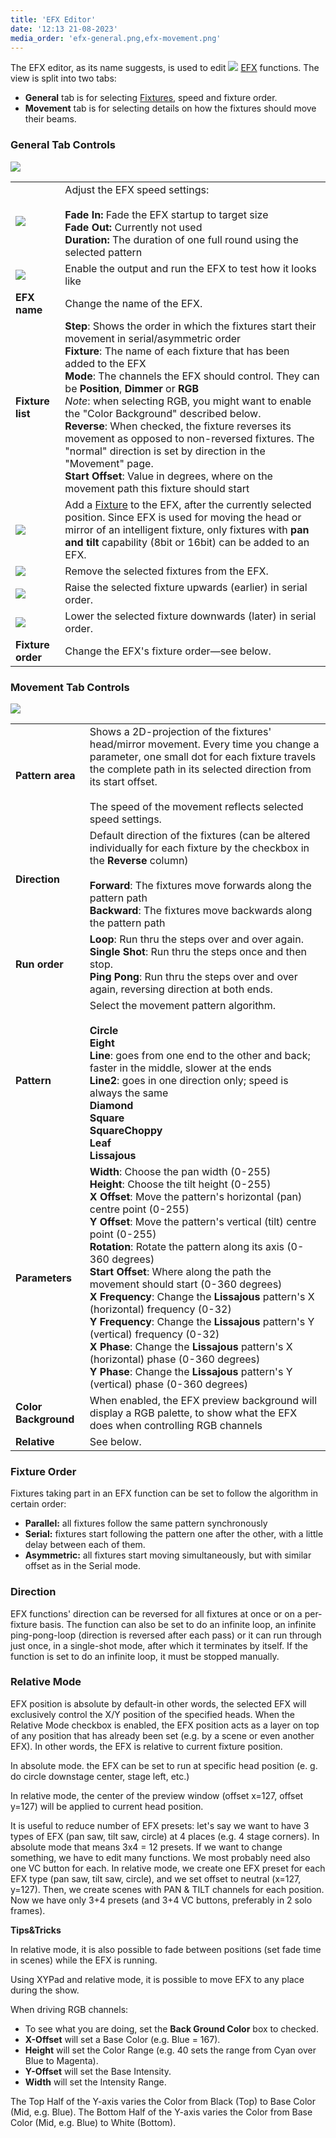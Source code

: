 ```yaml
---
title: 'EFX Editor'
date: '12:13 21-08-2023'
media_order: 'efx-general.png,efx-movement.png'
---
```


The EFX editor, as its name suggests, is used to edit ![](/basics/efx.png) [EFX](/basics/glossary-and-concepts#efx) functions. The view is split into two tabs:

* **General** tab is for selecting [Fixtures](/basics/glossary-and-concepts#fixtures), speed and fixture order.
* **Movement** tab is for selecting details on how the fixtures should move their beams.

### General Tab Controls

![](efx-general.png)

|     |     |
| --- | --- |
| ![](/basics/speed.png) | Adjust the EFX speed settings:<br><br>**Fade In:** Fade the EFX startup to target size<br>**Fade Out:** Currently not used<br>**Duration:** The duration of one full round using the selected pattern |
| ![](/basics/player_play.png) | Enable the output and run the EFX to test how it looks like |
| **EFX name** | Change the name of the EFX. |
| **Fixture list** | **Step**: Shows the order in which the fixtures start their movement in serial/asymmetric order<br>**Fixture**: The name of each fixture that has been added to the EFX<br>**Mode**: The channels the EFX should control. They can be **Position**, **Dimmer** or **RGB**  <br>*Note*: when selecting RGB, you might want to enable the "Color Background" described below.<br>**Reverse**: When checked, the fixture reverses its movement as opposed to non-reversed fixtures. The "normal" direction is set by direction in the "Movement" page.<br>**Start Offset**: Value in degrees, where on the movement path this fixture should start |
| ![](/basics/edit_add.png) | Add a [Fixture](/basics/glossary-and-concepts#fixtures) to the EFX, after the currently selected position. Since EFX is used for moving the head or mirror of an intelligent fixture, only fixtures with **pan and tilt** capability (8bit or 16bit) can be added to an EFX. |
| ![](/basics/edit_remove.png) | Remove the selected fixtures from the EFX. |
| ![](/basics/up.png) | Raise the selected fixture upwards (earlier) in serial order. |
| ![](/basics/down.png) | Lower the selected fixture downwards (later) in serial order. |
| **Fixture order** | Change the EFX's fixture order—see below. |

### Movement Tab Controls

![](efx-movement.png)

|     |     |
| --- | --- |
| **Pattern area** | Shows a 2D-projection of the fixtures' head/mirror movement. Every time you change a parameter, one small dot for each fixture travels the complete path in its selected direction from its start offset.<br><br>The speed of the movement reflects selected speed settings. |
| **Direction** | Default direction of the fixtures (can be altered individually for each fixture by the checkbox in the **Reverse** column)<br><br>**Forward**: The fixtures move forwards along the pattern path<br>**Backward**: The fixtures move backwards along the pattern path |
| **Run order** | **Loop**: Run thru the steps over and over again.<br>**Single Shot**: Run thru the steps once and then stop.<br>**Ping Pong**: Run thru the steps over and over again, reversing direction at both ends. |
| **Pattern** | Select the movement pattern algorithm.<br><br>**Circle**<br>**Eight**<br>**Line**: goes from one end to the other and back; faster in the middle, slower at the ends<br>**Line2**: goes in one direction only; speed is always the same<br>**Diamond**<br>**Square**<br>**SquareChoppy**<br>**Leaf**<br>**Lissajous** |
| **Parameters** | **Width**: Choose the pan width (0-255)<br>**Height**: Choose the tilt height (0-255)<br>**X Offset**: Move the pattern's horizontal (pan) centre point (0-255)<br>**Y Offset**: Move the pattern's vertical (tilt) centre point (0-255)<br>**Rotation**: Rotate the pattern along its axis (0-360 degrees)<br>**Start Offset**: Where along the path the movement should start (0-360 degrees)<br>**X Frequency**: Change the **Lissajous** pattern's X (horizontal) frequency (0-32)<br>**Y Frequency**: Change the **Lissajous** pattern's Y (vertical) frequency (0-32)<br>**X Phase**: Change the **Lissajous** pattern's X (horizontal) phase (0-360 degrees)<br>**Y Phase**: Change the **Lissajous** pattern's Y (vertical) phase (0-360 degrees) |
| **Color Background** | When enabled, the EFX preview background will display a RGB palette, to show what the EFX does when controlling RGB channels |
| **Relative** | See below. |

### Fixture Order

Fixtures taking part in an EFX function can be set to follow the algorithm in certain order:

* **Parallel:** all fixtures follow the same pattern synchronously
* **Serial:** fixtures start following the pattern one after the other, with a little delay between each of them.
* **Asymmetric:** all fixtures start moving simultaneously, but with similar offset as in the Serial mode.

### Direction

EFX functions' direction can be reversed for all fixtures at once or on a per-fixture basis. The function can also be set to do an infinite loop, an infinite ping-pong-loop (direction is reversed after each pass) or it can run through just once, in a single-shot mode, after which it terminates by itself. If the function is set to do an infinite loop, it must be stopped manually.

### Relative Mode

EFX position is absolute by default-in other words, the selected EFX will exclusively control the X/Y position of the specified heads. When the Relative Mode checkbox is enabled, the EFX position acts as a layer on top of any position that has already been set (e.g. by a scene or even another EFX). In other words, the EFX is relative to current fixture position.

In absolute mode. the EFX can be set to run at specific head position (e. g. do circle downstage center, stage left, etc.)

In relative mode, the center of the preview window (offset x=127, offset y=127) will be applied to current head position.

It is useful to reduce number of EFX presets: let's say we want to have 3 types of EFX (pan saw, tilt saw, circle) at 4 places (e.g. 4 stage corners). In absolute mode that means 3x4 = 12 presets. If we want to change something, we have to edit many functions. We most probably need also one VC button for each. In relative mode, we create one EFX preset for each EFX type (pan saw, tilt saw, circle), and we set offset to neutral (x=127, y=127). Then, we create scenes with PAN & TILT channels for each position. Now we have only 3+4 presets (and 3+4 VC buttons, preferably in 2 solo frames).

**Tips&Tricks**

In relative mode, it is also possible to fade between positions (set fade time in scenes) while the EFX is running.

Using XYPad and relative mode, it is possible to move EFX to any place during the show.

When driving RGB channels:
* To see what you are doing, set the **Back Ground Color** box to checked.
* **X-Offset** will set a Base Color (e.g. Blue = 167).
* **Height** will set the Color Range (e.g. 40 sets the range from Cyan over Blue to Magenta).
* **Y-Offset** will set the Base Intensity.
* **Width** will set the Intensity Range.

The Top Half of the Y-axis varies the Color from Black (Top) to Base Color (Mid, e.g. Blue).
The Bottom Half of the Y-axis varies the Color from Base Color (Mid, e.g. Blue) to White (Bottom).
